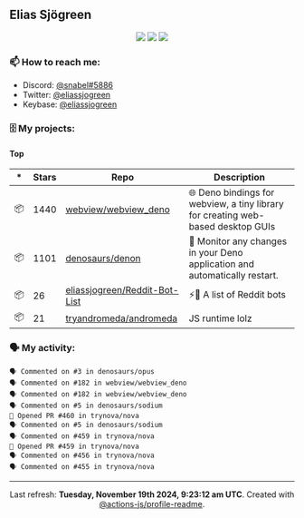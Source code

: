 ## Elias Sjögreen

<p align="center">
  <img src="https://img.shields.io/badge/🎂-dec. 2003-success" />
  <img src="https://img.shields.io/badge/🌎-Stockholm-informational" />
  <img src="https://img.shields.io/badge/👦-He/Him-informational" />
</p>

### 📫 How to reach me:

- Discord: [@snabel#5886](https://discord.com/users/267978757799673866)
- Twitter: [@eliassjogreen](https://twitter.com/eliassjogreen)
- Keybase: [@eliassjogreen](https://keybase.io/eliassjogreen)

### 🗄 My projects:

#### Top
|*|Stars|Repo|Description|
|---|---|---|---|
| 📦 | 1440 | [webview/webview_deno](https://github.com/webview/webview_deno) | 🌐 Deno bindings for webview, a tiny library for creating web-based desktop GUIs |
| 📦 | 1101 | [denosaurs/denon](https://github.com/denosaurs/denon) | 👀 Monitor any changes in your Deno application and automatically restart. |
| 📦 | 26 | [eliassjogreen/Reddit-Bot-List](https://github.com/eliassjogreen/Reddit-Bot-List) | ⚡️🤖 A list of Reddit bots |
| 📦 | 21 | [tryandromeda/andromeda](https://github.com/tryandromeda/andromeda) | JS runtime lolz |

### 🗣 My activity:

```
🗣 Commented on #3 in denosaurs/opus
🗣 Commented on #182 in webview/webview_deno
🗣 Commented on #182 in webview/webview_deno
🗣 Commented on #5 in denosaurs/sodium
💪 Opened PR #460 in trynova/nova
🗣 Commented on #5 in denosaurs/sodium
🗣 Commented on #459 in trynova/nova
💪 Opened PR #459 in trynova/nova
🗣 Commented on #456 in trynova/nova
🗣 Commented on #455 in trynova/nova
```

------------
<p align="center">Last refresh: <b>Tuesday, November 19th 2024, 9:23:12 am UTC</b>. Created with <a href=https://github.com/marketplace/actions/profile-readme>@actions-js/profile-readme</a>.</p>
